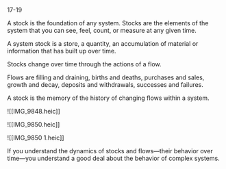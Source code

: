 17-19

A stock is the foundation of any system. Stocks are the elements of the system that you can see, feel, count, or measure at any given time. 

A system stock is a store, a quantity, an accumulation of material or information that has built up over time.

Stocks change over time through the actions of a flow.

Flows are filling and draining, births and deaths, purchases and sales, growth and decay, deposits and withdrawals, successes and failures.

A stock is the memory of the history of changing flows within a system.


![[IMG_9848.heic]]


![[IMG_9850.heic]]


![[IMG_9850 1.heic]]


If you understand the dynamics of stocks and flows—their behavior over time—you understand a good deal about the behavior of complex systems.